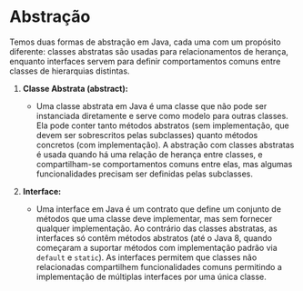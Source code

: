 # Abstração 

Temos duas formas de abstração em Java, cada uma com um propósito diferente: classes abstratas são usadas para relacionamentos de herança, enquanto interfaces servem para definir comportamentos comuns entre classes de hierarquias distintas.

1. **Classe Abstrata (abstract):**
   - Uma classe abstrata em Java é uma classe que não pode ser instanciada diretamente e serve como modelo para outras classes. Ela pode conter tanto métodos abstratos (sem implementação, que devem ser sobrescritos pelas subclasses) quanto métodos concretos (com implementação). A abstração com classes abstratas é usada quando há uma relação de herança entre classes, e compartilham-se comportamentos comuns entre elas, mas algumas funcionalidades precisam ser definidas pelas subclasses.

2. **Interface:**
   - Uma interface em Java é um contrato que define um conjunto de métodos que uma classe deve implementar, mas sem fornecer qualquer implementação. Ao contrário das classes abstratas, as interfaces só contêm métodos abstratos (até o Java 8, quando começaram a suportar métodos com implementação padrão via `default` e `static`). As interfaces permitem que classes não relacionadas compartilhem funcionalidades comuns permitindo a implementação de múltiplas interfaces por uma única classe.

